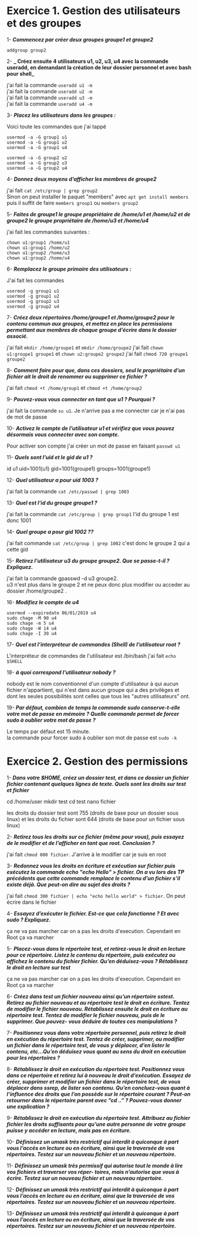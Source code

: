 # Exercice 1. Gestion des utilisateurs et des groupes

1- <b> _Commencez par créer deux groupes groupe1 et groupe2_ </b>

`addgroup group2` 


2- <b> _ Créez ensuite 4 utilisateurs u1, u2, u3, u4 avec la commande useradd, en demandant la création de
leur dossier personnel et avec bash pour shell_ </b>

j'ai fait la commande `useradd u1 -m` <br>
j'ai fait la commande `useradd u2 -m` <br>
j'ai fait la commande `useradd u3 -m` <br>
j'ai fait la commande `useradd u4 -m` <br>


3- <b> _Placez les utilisateurs dans les groupes :_ </b>

Voici toute les commandes que j'ai tappé

`usermod -a -G group1 u1` <br>
`usermod -a -G group1 u2` <br>
`usermod -a -G group1 u4` <br>

`usermod -a -G group2 u2` <br>
`usermod -a -G group2 u3` <br>
`usermod -a -G group2 u4` <br>


4- <b> _Donnez deux moyens d’afficher les membres de groupe2_ </b>

j'ai fait `cat /etc/group | grep group2` <br>
Sinon on peut installer le paquet "members" avec `apt get install members` puis il suffit de faire `members group1` ou `members group2`


5- <b> _Faites de groupe1 le groupe propriétaire de /home/u1 et /home/u2 et de groupe2 le groupe propriétaire
de /home/u3 et /home/u4_ </b>

j'ai fait les commandes suivantes : <br>
```
chown u1:group1 /home/u1
chown u1:group1 /home/u2 
chown u1:group2 /home/u3 
chown u1:group2 /home/u4 
``` 

6- <b> _Remplacez le groupe primaire des utilisateurs :_ </b>

J'ai fait les commandes <br>
```
usermod -g group1 u1 
usermod -g group1 u2
usermod -g group2 u3
usermod -g group2 u4
```

7- <b> _Créez deux répertoires /home/groupe1 et /home/groupe2 pour le contenu commun aux groupes, et
mettez en place les permissions permettant aux membres de chaque groupe d’écrire dans le dossier
associé._ </b>

j'ai fait `mkdir /home/groupe1` et `mkdir /home/groupe2`
j'ai fait `chown u1:groupe1 groupe1` et `chown u2:groupe2 groupe2` 
j'ai fait `chmod 720 groupe1 groupe2` 


8- <b> _Comment faire pour que, dans ces dossiers, seul le propriétaire d’un fichier ait le droit de renommer
ou supprimer ce fichier ?_ </b>

j'ai fait `chmod +t /home/group1` et `chmod +t /home/group2`


9- <b> _Pouvez-vous vous connecter en tant que u1 ? Pourquoi ?_ </b>

j'ai fait la commande `su u1`. Je n'arrive pas a me connecter car je n'ai pas de mot de passe 

10- <b> _Activez le compte de l’utilisateur u1 et vérifiez que vous pouvez désormais vous connecter avec son
compte._ </b>

Pour activer son compte j'ai créer un mot de passe en faisant `passwd u1` 


11- <b> _Quels sont l’uid et le gid de u1 ?_ </b>

id u1
uid=1001(u1) gid=1001(groupe1) groups=1001(groupe1)

12- <b> _Quel utilisateur a pour uid 1003 ?_ </b>

j'ai fait la commande `cat /etc/passwd | grep 1003` 


13- <b> _Quel est l’id du groupe groupe1 ?_ </b>

j'ai fait la commande `cat /etc/group | grep group1`  l'id du groupe 1 est donc 1001


14- <b> _Quel groupe a pour gid 1002 ??_ </b>

j'ai fait commande `cat /etc/group | grep 1002` c'est donc le groupe 2 qui a cette gid

15- <b> _Retirez l’utilisateur u3 du groupe groupe2. Que se passe-t-il ? Expliquez._ </b>

j'ai fait la commande gpasswd -d u3 groupe2. <br>
u3 n'est plus dans le groupe 2 et ne peux donc plus modifier ou acceder au dossier /home/groupe2 . 

16- <b> _Modifiez le compte de u4_ </b>

``` 
usermod --expiredate 06/01/2019 u4 
sudo chage -M 90 u4
sudo chage -m 5 u4
sudo chage -W 14 u4
sudo chage -I 30 u4

``` 

17- <b> _Quel est l’interpréteur de commandes (Shell) de l’utilisateur root ?_ </b>

L'interpréteur de commandes de l'utilisateur est /bin/bash j'ai fait `echo $SHELL` 

18- <b> _à quoi correspond l’utilisateur nobody ?_ </b>

nobody est le nom conventionnel d'un compte d'utilisateur à qui aucun fichier n'appartient, qui n'est dans aucun groupe qui a des privilèges et dont les seules possibilités sont celles que tous les "autres utilisateurs" ont.

19- <b> _Par défaut, combien de temps la commande sudo conserve-t-elle votre mot de passe en mémoire ?
Quelle commande permet de forcer sudo à oublier votre mot de passe ?_ </b>

Le temps par défaut est 15 minute. <br>
la commande pour forcer sudo à oublier son mot de passe est `sudo -k` 

# Exercice 2. Gestion des permissions

1- <b> _Dans votre $HOME, créez un dossier test, et dans ce dossier un fichier fichier contenant quelques
lignes de texte. Quels sont les droits sur test et fichier_ </b>

cd /home/user
mkdir test 
cd test 
nano fichier 

les droits du dossier test sont 755 (droits de base pour un dossier sous linux) et les droits du fichier sont 644 (droits de base pour un fichier sous linux)

2- <b> _Retirez tous les droits sur ce fichier (même pour vous), puis essayez de le modifier et de l’afficher en
tant que root. Conclusion ?_ </b>

j'ai fait `chmod 000 fichier`. J'arrive à le modifier car je suis en root 


3- <b> _Redonnez vous les droits en écriture et exécution sur fichier puis exécutez la commande echo "echo
Hello" > fichier. On a vu lors des TP précédents que cette commande remplace le contenu d’un
fichier s’il existe déjà. Que peut-on dire au sujet des droits ?_ </b>

j'ai fait `chmod 300 fichier | echo "echo hello world" > fichier`. On peut écrire dans le fichier 

4- <b> _Essayez d’exécuter le fichier. Est-ce que cela fonctionne ? Et avec sudo ? Expliquez._ </b>

ça ne va pas marcher car on a pas les droits d'execution. Cependant en Root ça va marcher

5- <b> _Placez-vous dans le répertoire test, et retirez-vous le droit en lecture pour ce répertoire. Listez le
contenu du répertoire, puis exécutez ou affichez le contenu du fichier fichier. Qu’en déduisez-vous ?
Rétablissez le droit en lecture sur test_ </b>

ça ne va pas marcher car on a pas les droits d'execution. Cependant en Root ça va marcher 

6- <b> _Créez dans test un fichier nouveau ainsi qu’un répertoire sstest. Retirez au fichier nouveau et au
répertoire test le droit en écriture. Tentez de modifier le fichier nouveau. Rétablissez ensuite le droit
en écriture au répertoire test. Tentez de modifier le fichier nouveau, puis de le supprimer. Que pouvez-
vous déduire de toutes ces manipulations ?_ </b>


7- <b> _Positionnez vous dans votre répertoire personnel, puis retirez le droit en exécution du répertoire test.
Tentez de créer, supprimer, ou modifier un fichier dans le répertoire test, de vous y déplacer, d’en
lister le contenu, etc...Qu’en déduisez vous quant au sens du droit en exécution pour les répertoires ?_ </b>


8- <b> _Rétablissez le droit en exécution du répertoire test. Positionnez vous dans ce répertoire et retirez lui
à nouveau le droit d’exécution. Essayez de créer, supprimer et modifier un fichier dans le répertoire
test, de vous déplacer dans ssrep, de lister son contenu. Qu’en concluez-vous quant à l’influence des
droits que l’on possède sur le répertoire courant ? Peut-on retourner dans le répertoire parent avec ”cd
..” ? Pouvez-vous donner une explication ?_ </b>


9- <b> _Rétablissez le droit en exécution du répertoire test. Attribuez au fichier fichier les droits suffisants
pour qu’une autre personne de votre groupe puisse y accéder en lecture, mais pas en écriture._ </b>

10- <b> _Définissez un umask très restrictif qui interdit à quiconque à part vous l’accès en lecture ou en écriture,
ainsi que la traversée de vos répertoires. Testez sur un nouveau fichier et un nouveau répertoire._ </b>

11- <b> _Définissez un umask très permissif qui autorise tout le monde à lire vos fichiers et traverser vos réper-
toires, mais n’autorise que vous à écrire. Testez sur un nouveau fichier et un nouveau répertoire._ </b>

12- <b> _Définissez un umask très restrictif qui interdit à quiconque à part vous l’accès en lecture ou en écriture,
ainsi que la traversée de vos répertoires. Testez sur un nouveau fichier et un nouveau répertoire._ </b>

13- <b> _Définissez un umask très restrictif qui interdit à quiconque à part vous l’accès en lecture ou en écriture,
ainsi que la traversée de vos répertoires. Testez sur un nouveau fichier et un nouveau répertoire._ </b>

